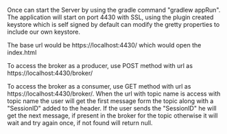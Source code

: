 Once can start the Server by using the gradle command "gradlew appRun".
The application will start on port 4430 with SSL, using the plugin created keystore which is self signed by default can modify the gretty properties to include our own keystore.

The base url would be https://localhost:4430/ which would open the index.html

To access the broker as a producer, use POST method with url as https://localhost:4430/broker/<topicName>

To access the broker as a consumer, use GET method with url as https://localhost:4430/broker/<topicName>.
When the url with topic name is access with topic name the user will get the first message form the topic along with a "SessionID" added to the header.
If the user sends the "SessionID" he will get the next message, if present in the broker for the topic otherwise it will wait and try again once, if not found will return null.

